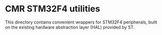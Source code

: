# CMR STM32F4 utilities

This directory contains convenient wrappers for STM32F4 peripherals, built on
the existing hardware abstraction layer (HAL) provided by ST.

